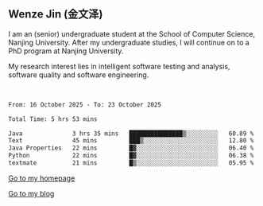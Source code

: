 ## Wenze Jin (金文泽)

I am an (senior) undergraduate student at the School of Computer Science, Nanjing University.
After my undergraduate studies, I will continue on to a PhD program at Nanjing University.  

My research interest lies in intelligent software testing and analysis, software quality and software engineering.

<br>  

<!--START_SECTION:waka-->

```txt
From: 16 October 2025 - To: 23 October 2025

Total Time: 5 hrs 53 mins

Java              3 hrs 35 mins   ███████████████▒░░░░░░░░░   60.89 %
Text              45 mins         ███▒░░░░░░░░░░░░░░░░░░░░░   12.80 %
Java Properties   22 mins         █▓░░░░░░░░░░░░░░░░░░░░░░░   06.40 %
Python            22 mins         █▓░░░░░░░░░░░░░░░░░░░░░░░   06.38 %
textmate          21 mins         █▒░░░░░░░░░░░░░░░░░░░░░░░   05.95 %
```

<!--END_SECTION:waka-->

[Go to my homepage](https://wenzejin.github.io)

[Go to my blog](https://wenzejin.notion.site/blogs)
